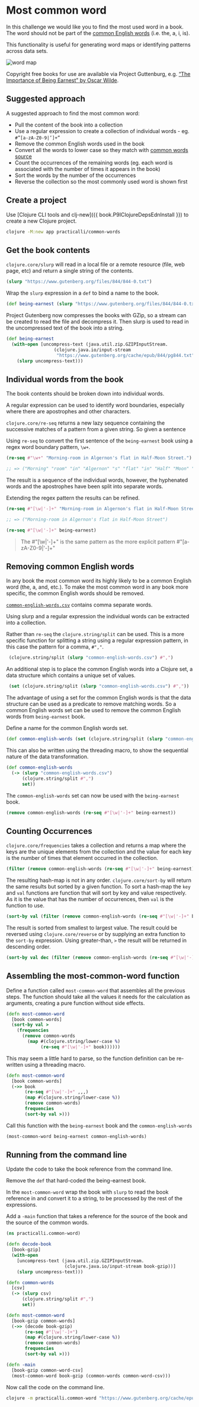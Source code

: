 # Most common word
In this challenge we would like you to find the most used word in a book. The word should not be part of the [common English words](common-english-words.csv) (i.e. the, a, i, is).

This functionality is useful for generating word maps or identifying patterns across data sets.

![word map](/images/word-cloud-big-data.png)

Copyright free books for use are available via Project Guttenburg, e.g. [“The Importance of Being Earnest” by Oscar Wilde](http://www.gutenberg.org/cache/epub/844/pg844.txt).

## Suggested approach
A suggested approach to find the most common word:

* Pull the content of the book into a collection
* Use a regular expression to create a collection of individual words - eg. `#”[a-zA-Z0-9|’]+”`
* Remove the common English words used in the book
* Convert all the words to lower case so they match with [common words source](common-english-words.csv)
* Count the occurrences of the remaining words (eg. each word is associated with the number of times it appears in the book)
* Sort the words by the number of the occurrences
* Reverse the collection so the most commonly used word is shown first


## Create a project
Use [Clojure CLI tools and clj-new]({{ book.P9IClojureDepsEdnInstall }}) to create a new Clojure project.

```bash
clojure -M:new app practicalli/common-words
```

## Get the book contents
`clojure.core/slurp` will read in a local file or a remote resource (file, web page, etc) and return a single string of the contents.

```clojure
(slurp "https://www.gutenberg.org/files/844/844-0.txt")
```

Wrap the `slurp` expression in a `def` to bind a name to the book.

```clojure
(def being-earnest (slurp "https://www.gutenberg.org/files/844/844-0.txt"))
```

Project Gutenberg now compresses the books with GZip, so a stream can be created to read the file and decompress it.  Then slurp is used to read in the uncompressed text of the book into a string.

```clojure
(def being-earnest
  (with-open [uncompress-text (java.util.zip.GZIPInputStream.
                  (clojure.java.io/input-stream
                   "https://www.gutenberg.org/cache/epub/844/pg844.txt"))]
    (slurp uncompress-text)))
 ```


## Individual words from the book
The book contents should be broken down into individual words.

A regular expression can be used to identify word boundaries, especially where there are apostrophes and other characters.

`clojure.core/re-seq` returns a new lazy sequence containing the successive matches of a pattern from a given string.  So given a sentence

Using `re-seq` to convert the first sentence of the `being-earnest` book using a regex word boundary pattern, `\w+`.

```clojure
(re-seq #"\w+" "Morning-room in Algernon's flat in Half-Moon Street.")

;; => ("Morning" "room" "in" "Algernon" "s" "flat" "in" "Half" "Moon" "Street")
```

The result is a sequence of the individual words, however, the hyphenated words and the apostrophes have been split into separate words.

Extending the regex pattern the results can be refined.
```clojure
(re-seq #"[\w|'-]+" "Morning-room in Algernon's flat in Half-Moon Street.")

;; => ("Morning-room in Algernon's flat in Half-Moon Street")
```

```clojure
(re-seq #"[\w|'-]+" being-earnest)
```

> The #"[\w|'-]+" is the same pattern as the more explicit pattern #"[a-zA-Z0-9|'-]+"


## Removing common English words
In any book the most common word its highly likely to be a common English word (the, a, and, etc.).  To make the most common word in any book more specific, the common English words should be removed.

[`common-english-words.csv`](common-english-words.csv) contains comma separate words.

Using slurp and a regular expression the individual words can be extracted into a collection.

Rather than `re-seq` the `clojure.string/split` can be used.  This is a more specific function for splitting a string using a regular expression pattern, in this case the pattern for a comma, `#","`.

```clojure
 (clojure.string/split (slurp "common-english-words.csv") #",")
```

An additional step is to place the common English words into a Clojure set, a data structure which contains a unique set of values.

```clojure
 (set (clojure.string/split (slurp "common-english-words.csv") #","))
```

The advantage of using a set for the common English words is that the data structure can be used as a predicate to remove matching words.  So a common English words set can be used to remove the common English words from `being-earnest` book.

Define a name for the common English words set.

```clojure
(def common-english-words (set (clojure.string/split (slurp "common-english-words.csv") #",")))
```

This can also be written using the threading macro, to show the sequential nature of the data transformation.

```clojure
(def common-english-words
  (-> (slurp "common-english-words.csv")
      (clojure.string/split #",")
      set))
```

The `common-english-words` set can now be used with the `being-earnest` book.

```clojure
(remove common-english-words (re-seq #"[\w|'-]+" being-earnest))
```

## Counting Occurrences
`clojure.core/frequencies` takes a collection and returns a map where the keys are the unique elements from the collection and the value for each key is the number of times that element occurred in the collection.


```clojure
(filter (remove common-english-words (re-seq #"[\w|'-]+" being-earnest)))
```

The resulting hash-map is not in any order.  `clojure.core/sort-by` will return the same results but sorted by a given function.  To sort a hash-map the `key` and `val` functions are function that will sort by key and value respectively.  As it is the value that has the number of occurrences, then `val` is the function to use.

```clojure
(sort-by val (filter (remove common-english-words (re-seq #"[\w|'-]+" being-earnest))))
```

The result is sorted from smallest to largest value.  The result could be reversed using `clojure.core/reverse` or by supplying an extra function to the `sort-by` expression.  Using greater-than, `>` the result will be returned in descending order.

```clojure
(sort-by val dec (filter (remove common-english-words (re-seq #"[\w|'-]+" being-earnest))))
```

## Assembling the most-common-word function
Define a function called `most-common-word` that assembles all the previous steps.  The function should take all the values it needs for the calculation as arguments, creating a pure function without side effects.

```clojure
(defn most-common-word
  [book common-words]
  (sort-by val >
    (frequencies
      (remove common-words
        (map #(clojure.string/lower-case %)
             (re-seq #"[\w|'-]+" book))))))
```

This may seem a little hard to parse, so the function definition can be re-written using a threading macro.

```clojure
(defn most-common-word
  [book common-words]
  (->> book
       (re-seq #"[\w|'-]+" ,,,)
       (map #(clojure.string/lower-case %))
       (remove common-words)
       frequencies
       (sort-by val >)))
```

Call this function with the `being-earnest` book and the `common-english-words`

```clojure
(most-common-word being-earnest common-english-words)
```


## Running from the command line
Update the code to take the book reference from the command line.

Remove the `def` that hard-coded the being-earnest book.

In the `most-common-word` wrap the book with `slurp` to read the book reference in and convert it to a string, to be processed by the rest of the expressions.

Add a `-main` function that takes a reference for the source of the book and the source of the common words.

```clojure
(ns practicalli.common-word)

(defn decode-book
  [book-gzip]
  (with-open
    [uncompress-text (java.util.zip.GZIPInputStream.
                      (clojure.java.io/input-stream book-gzip))]
    (slurp uncompress-text)))

(defn common-words
  [csv]
  (-> (slurp csv)
      (clojure.string/split #",")
      set))

(defn most-common-word
  [book-gzip common-words]
  (->> (decode book-gzip)
       (re-seq #"[\w|'-]+")
       (map #(clojure.string/lower-case %))
       (remove common-words)
       frequencies
       (sort-by val >)))

(defn -main
  [book-gzip common-word-csv]
  (most-common-word book-gzip (common-words common-word-csv)))
```

Now call the code on the command line.

```bash
clojure -m practicalli.common-word "https://www.gutenberg.org/cache/epub/844/pg844.txt" "common-english-words.csv"
```

